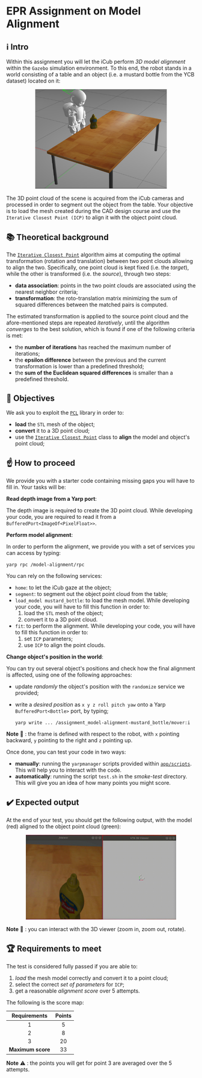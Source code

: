 # EPR Assignment on Model Alignment

## :information_source: Intro

Within this assignment you will let the iCub perform _3D model alignment_ within the `Gazebo` simulation environment.
To this end, the robot stands in a world consisting of a table and an object (i.e. a mustard bottle from the YCB dataset) located on it:

<p align="center"> <img src="assets/scenario.png" width="350"> </p>

The 3D point cloud of the scene is acquired from the iCub cameras and processed in order to segment out the object from the table.
Your objective is to load the mesh created during the CAD design course and use the `Iterative Closest Point (ICP)` to align it with the object point cloud.

## :books: Theoretical background

The [`Iterative Closest Point`](https://en.wikipedia.org/wiki/Iterative_closest_point) algorithm aims at computing the optimal transformation (rotation and translation) between two point clouds allowing to align the two. Specifically, one point cloud is kept fixed (i.e. the _target_), while the other is transformed (i.e. the _source_), through two steps:
- **data association**: points in the two point clouds are associated using the nearest neighbor criteria;
- **transformation**: the roto-translation matrix minimizing the sum of squared differences between the matched pairs is computed.

The estimated transformation is applied to the source point cloud and the afore-mentioned steps are repeated _iteratively_, until the algorithm _converges_ to the best solution, which is found if one of the following criteria is met:
- the **number of iterations** has reached the maximum number of iterations;
- the **epsilon difference** between the previous and the current transformation is lower than a predefined threshold;
- the **sum of the Euclidean squared differences** is smaller than a predefined threshold.  

## :dart: Objectives
We ask you to exploit the [`PCL`](https://pointclouds.org/documentation/) library in order to:

- **load** the `STL` mesh of the object;
- **convert** it to a 3D point cloud;
- use the [`Iterative Closest Point`](https://pointclouds.org/documentation/classpcl_1_1_iterative_closest_point.html) class to **align** the model and object's point cloud;

## :point_up: How to proceed

We provide you with a starter code containing missing gaps you will have to fill in.
Your tasks will be:

**Read depth image from a Yarp port**:

The depth image is required to create the 3D point cloud.
While developing your code, you are required to read it from a `BufferedPort<ImageOf<PixelFloat>>`.

**Perform model alignment**:

In order to perform the alignment, we provide you with a set of services you can access by typing:

```
yarp rpc /model-alignment/rpc
```

You can rely on the following services:

 - `home`: to let the iCub gaze at the object;
 - `segment`: to segment out the object point cloud from the table;
 - `load_model mustard_bottle`: to load the mesh model. While developing your code, you will have to fill this function in order to:
     1. load the `STL` mesh of the object;
     2. convert it to a 3D point cloud.
 - `fit`: to perform the alignment. While developing your code, you will have to fill this function in order to:
     1. set `ICP` parameters;
     2. use `ICP` to align the point clouds.

 **Change object's position in the world**:

 You can try out several object's positions and check how the final alignment is affected, using one of the following approaches:

 - update _randomly_ the object's position with the `randomize` service we provided;
 - write a _desired position_ as `x y z roll pitch yaw` onto a Yarp `BufferedPort<Bottle>` port, by typing;

     ```
     yarp write ... /assignment_model-alignment-mustard_bottle/mover:i
     ```

**Note** :memo: : the frame is defined with respect to the robot, with `x` pointing backward, `y` pointing to the right and `z` pointing up.

Once done, you can test your code in two ways:

- **manually**: running the `yarpmanager` scripts provided within [`app/scripts`](https://github.com/easy-peasy-robotics/solution_model-alignment/tree/master/app/scripts). This will help you to interact with the code.
- **automatically**: running the script `test.sh` in the _smoke-test_ directory. This will give you an idea of how many points you might score.

## :heavy_check_mark: Expected output

At the end of your test, you should get the following output, with the model (red) aligned to the object point cloud (green):

<p align="center">
<img src="assets/smoke-test.gif" width="400">
</p>

**Note** :memo: : you can interact with the 3D viewer (zoom in, zoom out, rotate).

## :trophy: Requirements to meet

The test is considered fully passed if you are able to:

1. _load_ the mesh model correctly and convert it to a point cloud;
2. select the correct _set of parameters_ for `ICP`;
3. get a reasonable _alignment score_ over 5 attempts.

The following is the score map:

| Requirements  | Points |
|:-------------:|:------:|
|      1        |    5   |
|      2        |    8   |
|      3        |   20   |
| **Maximum score** |   33   |

**Note** :warning: : the points you will get for point 3 are averaged over the 5 attempts.
